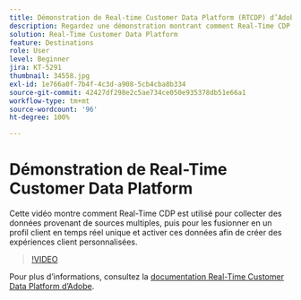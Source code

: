 ```yaml
---
title: Démonstration de Real-time Customer Data Platform (RTCDP) d’Adobe
description: Regardez une démonstration montrant comment Real-Time CDP est utilisé pour collecter des données provenant de sources multiples, puis pour les fusionner en temps réel en un profil client unique et activer ces données afin de créer des expériences client personnalisées.
solution: Real-Time Customer Data Platform
feature: Destinations
role: User
level: Beginner
jira: KT-5291
thumbnail: 34558.jpg
exl-id: 1e766a0f-7b4f-4c3d-a908-5cb4cba8b334
source-git-commit: 42427df298e2c5ae734ce050e935378db51e66a1
workflow-type: tm+mt
source-wordcount: '96'
ht-degree: 100%

---
```


# Démonstration de Real-Time Customer Data Platform

Cette vidéo montre comment Real-Time CDP est utilisé pour collecter des données provenant de sources multiples, puis pour les fusionner en un profil client en temps réel unique et activer ces données afin de créer des expériences client personnalisées.

>[!VIDEO](https://video.tv.adobe.com/v/34558?quality=12&learn=on)


Pour plus d’informations, consultez la [documentation Real-Time Customer Data Platform d’Adobe](https://experienceleague.adobe.com/docs/experience-platform/rtcdp/overview.html?lang=fr).